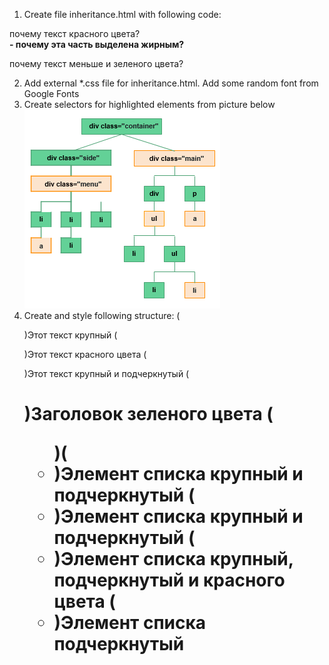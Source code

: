 1. Create file inheritance.html with following code:
<body style=”color:red;”>
    <div style=”font-size:20px;”>
        <div>
            <p>почему текст красного цвета? <br>
                <b> - почему эта часть выделена жирным?</b>
            </p>
        </div>
        </div>
        <div style=”color:green;”>
        <p>почему текст меньше и зеленого цвета?</p>
    </div>
</body>

2. Add external *.css file for inheritance.html. Add some random font from Google Fonts
3. Create selectors for highlighted elements from picture below
![picture](image.png)
4. Create and style following structure:
    (<p>)Этот текст крупный (<p>)Этот текст красного цвета
    (<p>)Этот текст крупный и подчеркнутый (<h1>)Заголовок зеленого цвета
    (<ul>)(<li>)Элемент списка крупный и подчеркнутый (<li>)Элемент списка крупный и подчеркнутый
    (<li>)Элемент списка крупный, подчеркнутый и красного цвета (<li>)Элемент списка подчеркнутый
    